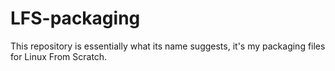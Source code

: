 # LFS-packaging
This repository is essentially what its name suggests, it's my packaging files for Linux From Scratch.
